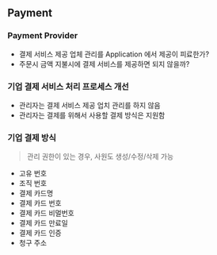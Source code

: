 ## Payment
### Payment Provider
- 결제 서비스 제공 업체 관리를 Application 에서 제공이 피료한가?
- 주문시 금액 지불시에 결제 서비스를 제공하면 되지 않을까?
### 기업 결제 서비스 처리 프로세스 개선
- 관리자는 결제 서비스 제공 업치 관리를 하지 않음
- 관리자는 결제를 위해서 사용할 결제 방식은 지원함

### 기업 결제 방식
> 관리 권한이 있는 경우, 사원도 생성/수정/삭제 가능
- 고유 번호
- 조직 번호
- 결제 카드명
- 결제 카드 번호
- 결제 카드 비멀번호
- 결제 카드 만료일
- 결제 카드 인증
- 청구 주소
